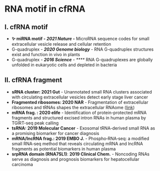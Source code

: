 # RNA motif in cfRNA

## I. cfRNA motif

* **✨ miRNA motif - **_**2021 Nature**_** -** MicroRNA sequence codes for small extracellular vesicle release and cellular retention
* G-quadruplex - _**2020 Genome biology**_ - RNA G-quadruplex structures exist and function in vivo in plants
* G-quadruplex - _**2016 Science** - ****_ RNA G-quadruplexes are globally unfolded in eukaryotic cells and depleted in bacteria

## II. cfRNA fragment

* **sRNA cluster: 2021 Gut** - Unannotated small RNA clusters associated with circulating extracellular vesicles detect early stage liver cancer
* **Fragmented ribosomes: 2020 NAR** - Fragmentation of extracellular ribosomes and tRNAs shapes the extracellular RNAome ([link](https://academic.oup.com/nar/article/48/22/12874/5891565))
* **mRNA frag. :  2020 elife** - Identification of protein-protected mRNA fragments and structured excised intron RNAs in human plasma by TGIRT-seq peak calling
* **tsRNA: 2019 Molecular Cancer** - Exosomal tRNA-derived small RNA as a promising biomarker for cancer diagnosis
* **mRNA/lncRNA frag.: 2019 EMBO J.** - Phospho‐RNA‐seq: a modified small RNA‐seq method that reveals circulating mRNA and lncRNA fragments as potential biomarkers in human plasma
* **srpRNA domain (RNA7SL1)**: **2019 Clinical Chem.** - Noncoding RNAs serve as diagnosis and prognosis biomarkers for hepatocellular carcinoma
